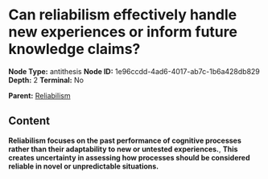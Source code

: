 # Can reliabilism effectively handle new experiences or inform future knowledge claims?

**Node Type:** antithesis
**Node ID:** 1e96ccdd-4ad6-4017-ab7c-1b6a428db829
**Depth:** 2
**Terminal:** No

**Parent:** [Reliabilism](reliabilism.md)

## Content

**Reliabilism focuses on the past performance of cognitive processes rather than their adaptability to new or untested experiences.**, **This creates uncertainty in assessing how processes should be considered reliable in novel or unpredictable situations.**
